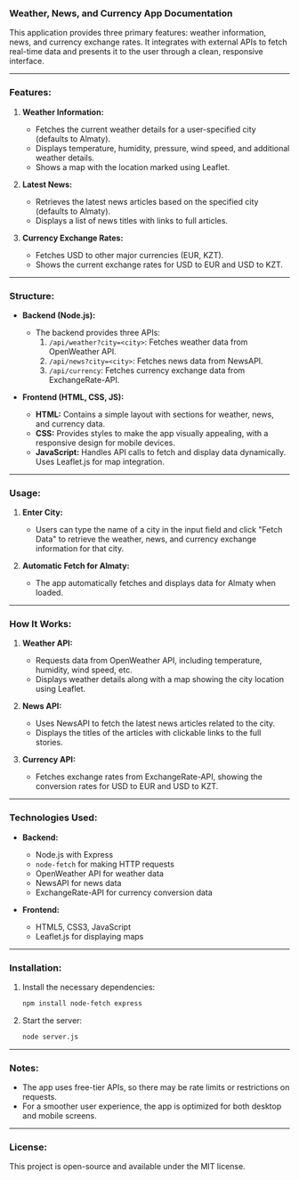

### Weather, News, and Currency App Documentation

This application provides three primary features: weather information, news, and currency exchange rates. It integrates with external APIs to fetch real-time data and presents it to the user through a clean, responsive interface.

---

### Features:

1. **Weather Information:**
    - Fetches the current weather details for a user-specified city (defaults to Almaty).
    - Displays temperature, humidity, pressure, wind speed, and additional weather details.
    - Shows a map with the location marked using Leaflet.

2. **Latest News:**
    - Retrieves the latest news articles based on the specified city (defaults to Almaty).
    - Displays a list of news titles with links to full articles.

3. **Currency Exchange Rates:**
    - Fetches USD to other major currencies (EUR, KZT).
    - Shows the current exchange rates for USD to EUR and USD to KZT.

---

### Structure:

- **Backend (Node.js):**
    - The backend provides three APIs:
        1. `/api/weather?city=<city>`: Fetches weather data from OpenWeather API.
        2. `/api/news?city=<city>`: Fetches news data from NewsAPI.
        3. `/api/currency`: Fetches currency exchange data from ExchangeRate-API.

- **Frontend (HTML, CSS, JS):**
    - **HTML:** Contains a simple layout with sections for weather, news, and currency data.
    - **CSS:** Provides styles to make the app visually appealing, with a responsive design for mobile devices.
    - **JavaScript:** Handles API calls to fetch and display data dynamically. Uses Leaflet.js for map integration.

---

### Usage:

1. **Enter City:**
    - Users can type the name of a city in the input field and click "Fetch Data" to retrieve the weather, news, and currency exchange information for that city.

2. **Automatic Fetch for Almaty:**
    - The app automatically fetches and displays data for Almaty when loaded.

---

### How It Works:

1. **Weather API:**
    - Requests data from OpenWeather API, including temperature, humidity, wind speed, etc.
    - Displays weather details along with a map showing the city location using Leaflet.

2. **News API:**
    - Uses NewsAPI to fetch the latest news articles related to the city.
    - Displays the titles of the articles with clickable links to the full stories.

3. **Currency API:**
    - Fetches exchange rates from ExchangeRate-API, showing the conversion rates for USD to EUR and USD to KZT.

---

### Technologies Used:

- **Backend:**
    - Node.js with Express
    - `node-fetch` for making HTTP requests
    - OpenWeather API for weather data
    - NewsAPI for news data
    - ExchangeRate-API for currency conversion data

- **Frontend:**
    - HTML5, CSS3, JavaScript
    - Leaflet.js for displaying maps

---

### Installation:

1. Install the necessary dependencies:
   ```bash
   npm install node-fetch express
   ```

2. Start the server:
   ```bash
   node server.js
   ```

---

### Notes:
- The app uses free-tier APIs, so there may be rate limits or restrictions on requests.
- For a smoother user experience, the app is optimized for both desktop and mobile screens.

--- 

### License:
This project is open-source and available under the MIT license.